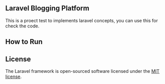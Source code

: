 ## Laravel Blogging Platform

This is a proect test to implements laravel concepts, you can use this for check the code.

## How to Run


## License

The Laravel framework is open-sourced software licensed under the [MIT license](https://opensource.org/licenses/MIT).
